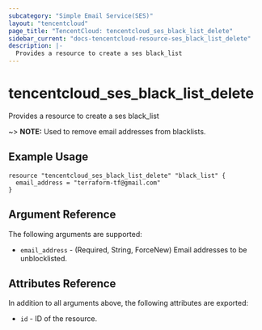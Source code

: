 ```yaml
---
subcategory: "Simple Email Service(SES)"
layout: "tencentcloud"
page_title: "TencentCloud: tencentcloud_ses_black_list_delete"
sidebar_current: "docs-tencentcloud-resource-ses_black_list_delete"
description: |-
  Provides a resource to create a ses black_list
---
```


# tencentcloud_ses_black_list_delete

Provides a resource to create a ses black_list

~> **NOTE:** Used to remove email addresses from blacklists.

## Example Usage

```hcl
resource "tencentcloud_ses_black_list_delete" "black_list" {
  email_address = "terraform-tf@gmail.com"
}
```

## Argument Reference

The following arguments are supported:

* `email_address` - (Required, String, ForceNew) Email addresses to be unblocklisted.

## Attributes Reference

In addition to all arguments above, the following attributes are exported:

* `id` - ID of the resource.



